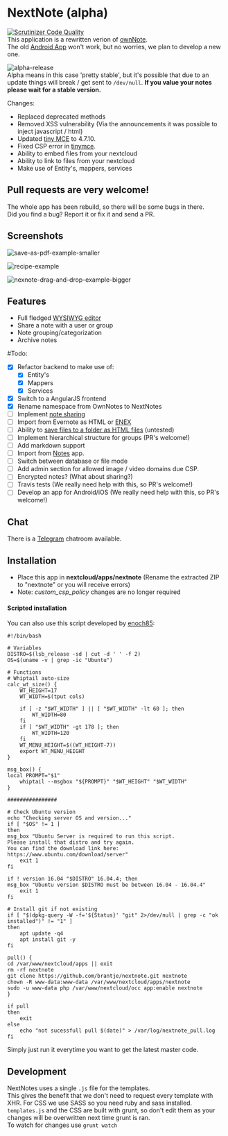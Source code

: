 # NextNote (alpha)
[![Scrutinizer Code Quality](https://scrutinizer-ci.com/g/brantje/nextnote/badges/quality-score.png?b=master)](https://scrutinizer-ci.com/g/brantje/nextnote/?branch=master)   
This application is a rewritten verion of [ownNote](https://github.com/Fmstrat/ownnote).<br>
The old [Android App](https://play.google.com/store/apps/details?id=com.nowsci.ownnote&hl=sv) won't work, but no worries, we plan to develop a new one.

![alpha-release](https://user-images.githubusercontent.com/1787238/38750516-0adbd372-3f0a-11e8-9120-6521cf3232a5.gif)<br>
Alpha means in this case 'pretty stable', but it's possible that due to an update things will break / get sent to `/dev/null`.
**If you value your notes please wait for a stable version.**
    
Changes:
- Replaced deprecated methods
- Removed XSS vulnerability (Via the announcements it was possible to inject javascript / html)
- Updated [tiny MCE](https://github.com/tinymce/tinymce) to  4.7.10.
- Fixed CSP error in [tinymce](https://github.com/tinymce/tinymce).
- Ability to embed files from your nextcloud 
- Ability to link to files from your nextcloud
- Make use of Entity's, mappers, services

## Pull requests are very welcome!
The whole app has been rebuild, so there will be some bugs in there.   
Did you find a bug? Report it or fix it and send a PR.

## Screenshots
![save-as-pdf-example-smaller](https://user-images.githubusercontent.com/1787238/38752055-c6f0db1c-3f0e-11e8-8b57-920f1a709b38.gif)

![recipe-example](https://user-images.githubusercontent.com/1787238/38751463-0fb851c4-3f0d-11e8-867e-0db143f730e1.png)

![nexnote-drag-and-drop-example-bigger](https://user-images.githubusercontent.com/1787238/38581663-58ecc3b8-3cc2-11e8-9011-970ace95a5f5.gif)

## Features
- Full fledged [WYSIWYG editor](https://github.com/tinymce/tinymce)
- Share a note with a user or group
- Note grouping/categorization
- Archive notes


#Todo:
- [x] Refactor backend to make use of:
  - [x] Entity's
  - [x] Mappers
  - [x] Services
- [x] Switch to a AngularJS frontend
- [X] Rename namespace from OwnNotes to NextNotes
- [ ] Implement [note sharing](https://github.com/brantje/nextnote/issues/81)
- [ ] Import from Evernote as HTML or [ENEX](https://github.com/brantje/nextnote/issues/75)
- [ ] Ability to [save files to a folder as HTML files](https://github.com/brantje/nextnote/issues/96) (untested)
- [ ] Implement hierarchical structure for groups (PR's welcome!)
- [ ] Add markdown support
- [ ] Import from [Notes](https://github.com/nextcloud/notes) app.
- [ ] Switch between database or file mode
- [ ] Add admin section for allowed image / video domains due CSP.
- [ ] Encrypted notes? (What about sharing?)
- [ ] Travis tests (We really need help with this, so PR's welcome!) 
- [ ] Develop an app for Android/iOS (We really need help with this, so PR's welcome!)
   
## Chat
There is a [Telegram](https://t.me/NextNote) chatroom available.
   
## Installation
- Place this app in **nextcloud/apps/nextnote** (Rename the extracted ZIP to "nextnote" or you will receive errors)
- Note: *custom_csp_policy* changes are no longer required

#### Scripted installation

You can also use this script developed by [enoch85](https://github.com/enoch85):
```
#!/bin/bash

# Variables
DISTRO=$(lsb_release -sd | cut -d ' ' -f 2)
OS=$(uname -v | grep -ic "Ubuntu")

# Functions
# Whiptail auto-size
calc_wt_size() {
    WT_HEIGHT=17
    WT_WIDTH=$(tput cols)

    if [ -z "$WT_WIDTH" ] || [ "$WT_WIDTH" -lt 60 ]; then
        WT_WIDTH=80
    fi
    if [ "$WT_WIDTH" -gt 178 ]; then
        WT_WIDTH=120
    fi
    WT_MENU_HEIGHT=$((WT_HEIGHT-7))
    export WT_MENU_HEIGHT
}

msg_box() {
local PROMPT="$1"
    whiptail --msgbox "${PROMPT}" "$WT_HEIGHT" "$WT_WIDTH"
}

################

# Check Ubuntu version
echo "Checking server OS and version..."
if [ "$OS" != 1 ]
then
msg_box "Ubuntu Server is required to run this script.
Please install that distro and try again.
You can find the download link here: https://www.ubuntu.com/download/server"
    exit 1
fi

if ! version 16.04 "$DISTRO" 16.04.4; then
msg_box "Ubuntu version $DISTRO must be between 16.04 - 16.04.4"
    exit 1
fi

# Install git if not existing
if [ "$(dpkg-query -W -f='${Status}' "git" 2>/dev/null | grep -c "ok installed")" != "1" ]
then
    apt update -q4
    apt install git -y
fi

pull() {
cd /var/www/nextcloud/apps || exit
rm -rf nextnote
git clone https://github.com/brantje/nextnote.git nextnote
chown -R www-data:www-data /var/www/nextcloud/apps/nextnote
sudo -u www-data php /var/www/nextcloud/occ app:enable nextnote
}

if pull
then
    exit
else
    echo "not sucessfull pull $(date)" > /var/log/nextnote_pull.log
fi
```

Simply just run it everytime you want to get the latest master code.

## Development

NextNotes uses a single `.js` file for the templates.   
This gives the benefit that we don't need to request every template with XHR.
For CSS we use SASS so you need ruby and sass installed.
`templates.js` and the CSS are built with grunt, so don't edit them as your changes will be overwritten next time grunt is ran.   
To watch for changes use `grunt watch`
